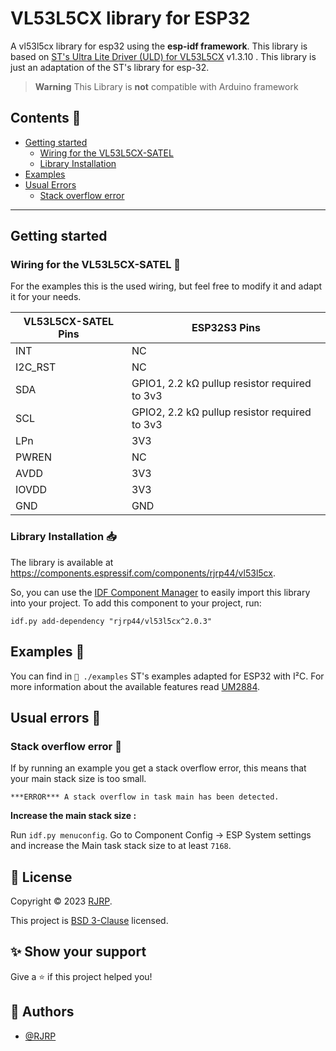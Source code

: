 # VL53L5CX library for ESP32

A vl53l5cx library for esp32 using the **esp-idf framework**. This library is based
on [ST's  Ultra Lite Driver (ULD) for VL53L5CX](https://www.st.com/content/st_com/en/products/embedded-software/imaging-software/stsw-img023.html) v1.3.10
. This library is just an adaptation of the ST's library for esp-32.

> **Warning**
> This Library is **not** compatible with Arduino framework

## Contents 📌

* [Getting started](#Getting-started)
    * [Wiring for the VL53L5CX-SATEL](#wiring-for-the-vl53l5cx-satel- )
    * [Library Installation](#library-installation-)
* [Examples](#examples-)
* [Usual Errors](#usual-errors-)
    * [Stack overflow error](#stack-overflow-error-)

---

## Getting started
### Wiring for the VL53L5CX-SATEL 🔌

For the examples this is the used wiring, but feel free to modify it and adapt it for your needs.

| VL53L5CX-SATEL Pins | ESP32S3 Pins                                  |           
|---------------------|-----------------------------------------------|
| INT                 | NC                                            |
| I2C_RST             | NC                                            |
| SDA                 | GPIO1, 2.2 kΩ pullup resistor required to 3v3 |
| SCL                 | GPIO2, 2.2 kΩ pullup resistor required to 3v3 |
| LPn                 | 3V3                                           |
| PWREN               | NC                                            |
| AVDD                | 3V3                                           |
| IOVDD               | 3V3                                           |
| GND                 | GND                                           |


### Library Installation 📥

The library is available at https://components.espressif.com/components/rjrp44/vl53l5cx.

So, you can use the [IDF Component Manager](https://docs.espressif.com/projects/esp-idf/en/latest/esp32/api-guides/tools/idf-component-manager.html) to easily import this library into your project.
To add this component to your project, run:

```log
idf.py add-dependency "rjrp44/vl53l5cx^2.0.3" 
```


## Examples 📄

You can find in `📁 ./examples` ST's examples adapted for ESP32 with I²C. For more information about the available features read [UM2884](https://www.st.com/resource/en/user_manual/um2884-a-guide-to-using-the-vl53l5cx-multizone-timeofflight-ranging-sensor-with-wide-field-of-view-ultra-lite-driver-uld-stmicroelectronics.pdf).

## Usual errors 🐛
### Stack overflow error 💽

If by running an example you get a stack overflow error, this means that your main stack size is too small.
```log
***ERROR*** A stack overflow in task main has been detected.
```
**Increase the main stack size :**

Run `idf.py menuconfig`. Go to Component Config -> ESP System settings and increase the Main task stack size to at least `7168`.

## 📝 License

Copyright © 2023 [RJRP](https://www.github.com/RJRP44).

This project is [BSD 3-Clause](https://opensource.org/licenses/BSD-3-Clause/)  licensed.

## ✨ Show your support

Give a ⭐️ if this project helped you!

## 👤 Authors

- [@RJRP](https://www.github.com/RJRP44)
